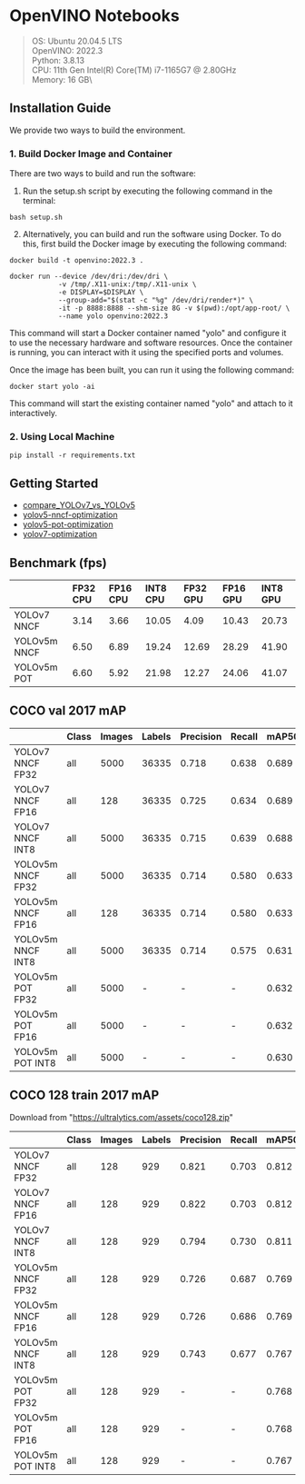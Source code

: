 # OpenVINO Notebooks

>OS: Ubuntu 20.04.5 LTS\
OpenVINO: 2022.3\
Python: 3.8.13\
CPU: 11th Gen Intel(R) Core(TM) i7-1165G7 @ 2.80GHz\
Memory: 16 GB\


## Installation Guide
We provide two ways to build the environment.

### 1. Build Docker Image and Container

There are two ways to build and run the software:

1. Run the setup.sh script by executing the following command in the terminal:
```bash=
bash setup.sh
```

2. Alternatively, you can build and run the software using Docker. To do this, first build the Docker image by executing the following command:
```bash=
docker build -t openvino:2022.3 .
```

```bash=
docker run --device /dev/dri:/dev/dri \
            -v /tmp/.X11-unix:/tmp/.X11-unix \
            -e DISPLAY=$DISPLAY \
            --group-add="$(stat -c "%g" /dev/dri/render*)" \
            -it -p 8888:8888 --shm-size 8G -v $(pwd):/opt/app-root/ \ 
            --name yolo openvino:2022.3
```

This command will start a Docker container named "yolo" and configure it to use the necessary hardware and software resources. Once the container is running, you can interact with it using the specified ports and volumes.

Once the image has been built, you can run it using the following command:

```bash=
docker start yolo -ai
```

This command will start the existing container named "yolo" and attach to it interactively.

### 2. Using Local Machine

```bash=
pip install -r requirements.txt
```

## Getting Started

- [compare_YOLOv7_vs_YOLOv5](./notebooks/yolov5v7/compare_YOLOv7_vs_YOLOv5.ipynb)
- [yolov5-nncf-optimization](./notebooks/yolov5v7/yolov5-nncf-optimization.ipynb)
- [yolov5-pot-optimization](./notebooks/yolov5v7/yolov5-pot-optimization.ipynb)
- [yolov7-optimization](./notebooks/yolov5v7/yolov7-optimization.ipynb)


## Benchmark (fps)

|              | FP32 CPU | FP16 CPU | INT8 CPU | FP32 GPU | FP16 GPU | INT8 GPU |
| :----------- | :------- | :------- | :------- | :------- | :------- | :------- |
| YOLOv7 NNCF  | 3.14     | 3.66     | 10.05    | 4.09     | 10.43    | 20.73    |
| YOLOv5m NNCF | 6.50     | 6.89     | 19.24    | 12.69    | 28.29    | 41.90    |
| YOLOv5m POT  | 6.60     | 5.92     | 21.98    | 12.27    | 24.06    | 41.07    |


## COCO val 2017 mAP

|                   | Class | Images | Labels | Precision | Recall | mAP50 | mAP   |
| :---------------- | :---- | :----- | :----- | :-------- | :----- | :---- | :---- |
| YOLOv7 NNCF FP32  | all   | 5000   | 36335  | 0.718     | 0.638  | 0.689 | 0.495 |
| YOLOv7 NNCF FP16  | all   | 128    | 36335  | 0.725     | 0.634  | 0.689 | 0.493 |
| YOLOv7 NNCF INT8  | all   | 5000   | 36335  | 0.715     | 0.639  | 0.688 | 0.491 |
| YOLOv5m NNCF FP32 | all   | 5000   | 36335  | 0.714     | 0.580  | 0.633 | 0.448 |
| YOLOv5m NNCF FP16 | all   | 128    | 36335  | 0.714     | 0.580  | 0.633 | 0.448 |
| YOLOv5m NNCF INT8 | all   | 5000   | 36335  | 0.714     | 0.575  | 0.631 | 0.443 |
| YOLOv5m POT FP32  | all   | 5000   | -      | -         | -      | 0.632 | 0.447 |
| YOLOv5m POT FP16  | all   | 5000   | -      | -         | -      | 0.632 | 0.447 |
| YOLOv5m POT INT8  | all   | 5000   | -      | -         | -      | 0.630 | 0.441 |

## COCO 128 train 2017 mAP
Download from "https://ultralytics.com/assets/coco128.zip"

|                   | Class | Images | Labels | Precision | Recall | mAP50 | mAP   |
| :---------------- | :---- | :----- | :----- | :-------- | :----- | :---- | :---- |
| YOLOv7 NNCF FP32  | all   | 128    | 929    | 0.821     | 0.703  | 0.812 | 0.612 |
| YOLOv7 NNCF FP16  | all   | 128    | 929    | 0.822     | 0.703  | 0.812 | 0.609 |
| YOLOv7 NNCF INT8  | all   | 128    | 929    | 0.794     | 0.730  | 0.811 | 0.606 |
| YOLOv5m NNCF FP32 | all   | 128    | 929    | 0.726     | 0.687  | 0.769 | 0.554 |
| YOLOv5m NNCF FP16 | all   | 128    | 929    | 0.726     | 0.686  | 0.769 | 0.554 |
| YOLOv5m NNCF INT8 | all   | 128    | 929    | 0.743     | 0.677  | 0.767 | 0.545 |
| YOLOv5m POT FP32  | all   | 128    | 929    | -         | -      | 0.768 | 0.554 |
| YOLOv5m POT FP16  | all   | 128    | 929    | -         | -      | 0.768 | 0.553 |
| YOLOv5m POT INT8  | all   | 128    | 929    | -         | -      | 0.767 | 0.545 |
